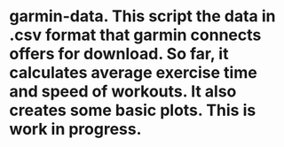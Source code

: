 # garmin-data. This script the data in .csv format that garmin connects offers for download. So far, it calculates average exercise time and speed of workouts. It also creates some basic plots. This is work in progress.
